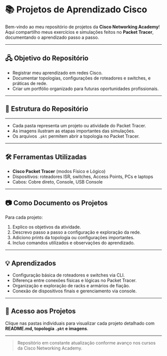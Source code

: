 # 📚 Projetos de Aprendizado Cisco

Bem-vindo ao meu repositório de projetos da **Cisco Networking Academy**!  
Aqui compartilho meus exercícios e simulações feitos no **Packet Tracer**, documentando o aprendizado passo a passo.

---

## 🖧 Objetivo do Repositório
- Registrar meu aprendizado em redes Cisco.  
- Documentar topologias, configurações de roteadores e switches, e práticas de rede.  
- Criar um portfólio organizado para futuras oportunidades profissionais.

---

## 📁 Estrutura do Repositório

---

- Cada pasta representa um projeto ou atividade do Packet Tracer.  
- As imagens ilustram as etapas importantes das simulações.  
- Os arquivos `.pkt` permitem abrir a topologia no Packet Tracer.

---

## 🛠 Ferramentas Utilizadas
- **Cisco Packet Tracer** (modos Físico e Lógico)  
- Dispositivos: roteadores ISR, switches, Access Points, PCs e laptops  
- Cabos: Cobre direto, Console, USB Console  

---

## 📷 Como Documento os Projetos
Para cada projeto:
1. Explico os objetivos da atividade.  
2. Descrevo passo a passo a configuração e exploração da rede.  
3. Adiciono prints da topologia ou configurações importantes.  
4. Incluo comandos utilizados e observações do aprendizado.  

---

## 💡 Aprendizados
- Configuração básica de roteadores e switches via CLI.  
- Diferença entre conexões físicas e lógicas no Packet Tracer.  
- Organização e exploração de racks e armários de fiação.  
- Conexão de dispositivos finais e gerenciamento via console.  

---

## 🔗 Acesso aos Projetos
Clique nas pastas individuais para visualizar cada projeto detalhado com **README.md, topologia `.pkt` e imagens**.

---

> Repositório em constante atualização conforme avanço nos cursos da Cisco Networking Academy.
